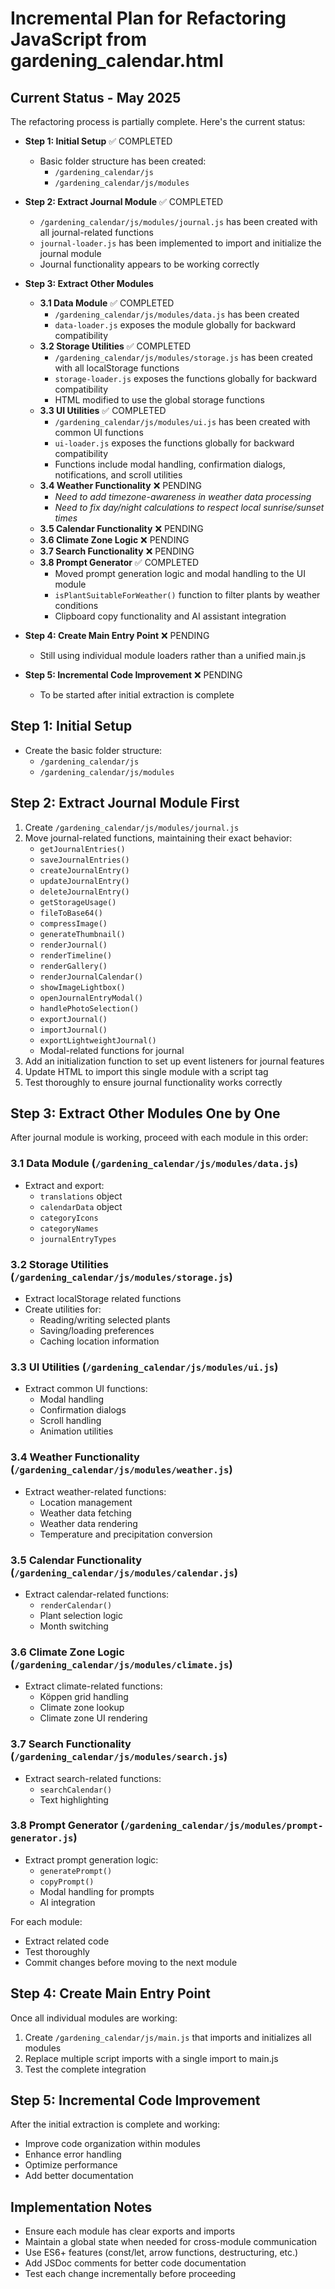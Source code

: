 # Incremental Plan for Refactoring JavaScript from gardening_calendar.html

## Current Status - May 2025

The refactoring process is partially complete. Here's the current status:

- **Step 1: Initial Setup** ✅ COMPLETED
  - Basic folder structure has been created:
    - `/gardening_calendar/js`
    - `/gardening_calendar/js/modules`

- **Step 2: Extract Journal Module** ✅ COMPLETED
  - `/gardening_calendar/js/modules/journal.js` has been created with all journal-related functions
  - `journal-loader.js` has been implemented to import and initialize the journal module
  - Journal functionality appears to be working correctly

- **Step 3: Extract Other Modules**
  - **3.1 Data Module** ✅ COMPLETED
    - `/gardening_calendar/js/modules/data.js` has been created
    - `data-loader.js` exposes the module globally for backward compatibility
  - **3.2 Storage Utilities** ✅ COMPLETED
    - `/gardening_calendar/js/modules/storage.js` has been created with all localStorage functions
    - `storage-loader.js` exposes the functions globally for backward compatibility
    - HTML modified to use the global storage functions
  - **3.3 UI Utilities** ✅ COMPLETED
    - `/gardening_calendar/js/modules/ui.js` has been created with common UI functions
    - `ui-loader.js` exposes the functions globally for backward compatibility
    - Functions include modal handling, confirmation dialogs, notifications, and scroll utilities
  - **3.4 Weather Functionality** ❌ PENDING
    - *Need to add timezone-awareness in weather data processing*
    - *Need to fix day/night calculations to respect local sunrise/sunset times*
  - **3.5 Calendar Functionality** ❌ PENDING
  - **3.6 Climate Zone Logic** ❌ PENDING
  - **3.7 Search Functionality** ❌ PENDING
  - **3.8 Prompt Generator** ✅ COMPLETED
    - Moved prompt generation logic and modal handling to the UI module
    - `isPlantSuitableForWeather()` function to filter plants by weather conditions
    - Clipboard copy functionality and AI assistant integration

- **Step 4: Create Main Entry Point** ❌ PENDING
  - Still using individual module loaders rather than a unified main.js

- **Step 5: Incremental Code Improvement** ❌ PENDING
  - To be started after initial extraction is complete

## Step 1: Initial Setup
- Create the basic folder structure:
  - `/gardening_calendar/js`
  - `/gardening_calendar/js/modules`

## Step 2: Extract Journal Module First
1. Create `/gardening_calendar/js/modules/journal.js`
2. Move journal-related functions, maintaining their exact behavior:
   - `getJournalEntries()`
   - `saveJournalEntries()`
   - `createJournalEntry()`
   - `updateJournalEntry()`
   - `deleteJournalEntry()`
   - `getStorageUsage()`
   - `fileToBase64()`
   - `compressImage()`
   - `generateThumbnail()`
   - `renderJournal()`
   - `renderTimeline()`
   - `renderGallery()`
   - `renderJournalCalendar()`
   - `showImageLightbox()`
   - `openJournalEntryModal()`
   - `handlePhotoSelection()`
   - `exportJournal()`
   - `importJournal()`
   - `exportLightweightJournal()`
   - Modal-related functions for journal
3. Add an initialization function to set up event listeners for journal features
4. Update HTML to import this single module with a script tag
5. Test thoroughly to ensure journal functionality works correctly

## Step 3: Extract Other Modules One by One
After journal module is working, proceed with each module in this order:

### 3.1 Data Module (`/gardening_calendar/js/modules/data.js`)
- Extract and export:
  - `translations` object
  - `calendarData` object
  - `categoryIcons`
  - `categoryNames`
  - `journalEntryTypes`

### 3.2 Storage Utilities (`/gardening_calendar/js/modules/storage.js`)
- Extract localStorage related functions
- Create utilities for:
  - Reading/writing selected plants
  - Saving/loading preferences
  - Caching location information

### 3.3 UI Utilities (`/gardening_calendar/js/modules/ui.js`)
- Extract common UI functions:
  - Modal handling
  - Confirmation dialogs
  - Scroll handling
  - Animation utilities

### 3.4 Weather Functionality (`/gardening_calendar/js/modules/weather.js`)
- Extract weather-related functions:
  - Location management
  - Weather data fetching
  - Weather data rendering
  - Temperature and precipitation conversion

### 3.5 Calendar Functionality (`/gardening_calendar/js/modules/calendar.js`)
- Extract calendar-related functions:
  - `renderCalendar()`
  - Plant selection logic
  - Month switching

### 3.6 Climate Zone Logic (`/gardening_calendar/js/modules/climate.js`)
- Extract climate-related functions:
  - Köppen grid handling
  - Climate zone lookup
  - Climate zone UI rendering

### 3.7 Search Functionality (`/gardening_calendar/js/modules/search.js`)
- Extract search-related functions:
  - `searchCalendar()`
  - Text highlighting

### 3.8 Prompt Generator (`/gardening_calendar/js/modules/prompt-generator.js`)
- Extract prompt generation logic:
  - `generatePrompt()`
  - `copyPrompt()`
  - Modal handling for prompts
  - AI integration

For each module:
- Extract related code
- Test thoroughly
- Commit changes before moving to the next module

## Step 4: Create Main Entry Point
Once all individual modules are working:
1. Create `/gardening_calendar/js/main.js` that imports and initializes all modules
2. Replace multiple script imports with a single import to main.js
3. Test the complete integration

## Step 5: Incremental Code Improvement
After the initial extraction is complete and working:
- Improve code organization within modules
- Enhance error handling
- Optimize performance
- Add better documentation

## Implementation Notes
- Ensure each module has clear exports and imports
- Maintain a global state when needed for cross-module communication
- Use ES6+ features (const/let, arrow functions, destructuring, etc.)
- Add JSDoc comments for better code documentation
- Test each change incrementally before proceeding 